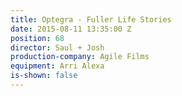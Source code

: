 ```yaml
---
title: Optegra - Fuller Life Stories
date: 2015-08-11 13:35:00 Z
position: 68
director: Saul + Josh
production-company: Agile Films
equipment: Arri Alexa
is-shown: false
---
```


